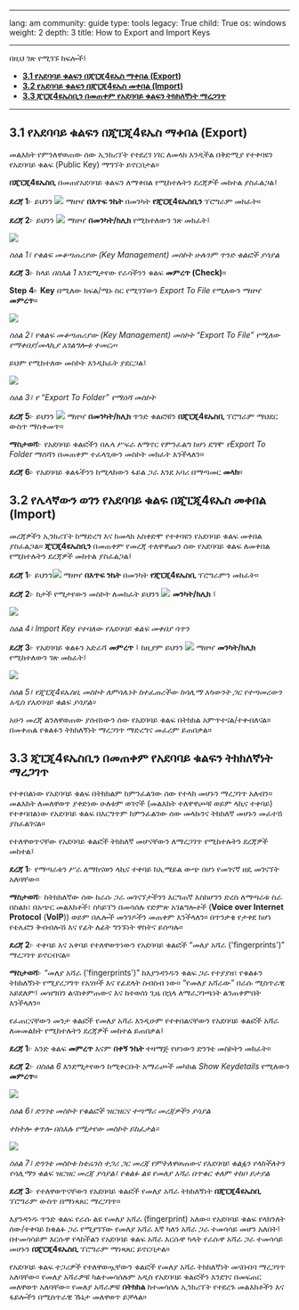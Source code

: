 

---

lang: am
community: guide
type: tools
legacy: True
child: True
os: windows
weight: 2
depth: 3
title: How to Export and Import Keys

---

በዚህ ገጽ የሚገኙ ክፍሎች፤

- [**3.1 የአደባባይ ቁልፍን በጂፒጂ4ዩኤስ ማቀበል (Export)**](#3.1)
- [**3.2 የአደባባይ ቁልፍን በጂፒጂ4ዩኤስ መቀበል (Import)**](#3.2)
- [**3.3 ጂፒጂ4ዩኤስቢን በመጠቀም የአደባባይ ቁልፍን ትክክለኛነት ማረጋገጥ**](#3.3)

-------

<a name="3.1"></a>
## 3.1 የአደባባይ ቁልፍን በጂፒጂ4ዩኤስ ማቀበል (Export) ##

መልእክት የምንለዋወጠው ሰው ኢንክሪፕት የተደረገ ነገር ለመላክ እንዲችል በቅድሚያ የተቀባዩን የአደባባይ ቁልፍ (Public Key) ማግኘት  ይኖርበታል። 

**በጂፒጂ4ዩኤስቢ** በመጠየአደባባይ ቁልፍን  ለማቀበል የሚከተሉትን ደረጃዎች መከተል ያስፈልጋል፤


**ደረጃ 1**፦ ይህንን  ![](/sbox/screen/gpg4usb-en/02.png) ማዘዣ **በእጥፍ ንኬት** በመንካት  **የጂፒጂ4ዩኤስቢን** ፕሮግራም መክፈት።

**ደረጃ 2**፦ ይህንን ![](/sbox/screen/gpg4usb-en/03.png) ማዘዣ **በመንካት/ክሊክ**  የሚከተለውን ገጽ መክፈት፤

![](/sbox/screen/gpg4usb-en/10.png)

*ስዕል 1፤  የቁልፍ መቆጣጠሪያው (Key Management) መስኮት ሁሉንም ጥንድ ቁልፎች ያሳያል*


**ደረጃ 3**፦ ከላይ  *በስእል 1* እንደሚታየው የራሳችንን ቁልፍ **መምረጥ (Check)**።

**Step 4**፦ **Key** በሚለው ክፍል/ሜኑ ስር የሚገኘውን  *Export To File* የሚለውን ማዘዣ  **መምረጥ**።

![](/sbox/screen/gpg4usb-en/11.png)

*ስዕል 2፤ የቁልፍ መቆጣጠሪያው (Key Management) መስኮት “Export To File” የሚለው የማቀበያ/መላኪያ አገልግሎቱ ተመርጦ*


ይህም የሚከተለው መስኮት እንዲከፈት ያደርጋል፤

![](/sbox/screen/gpg4usb-en/12.png)

*ስዕል 3፤ የ “Export To Folder” የማሰሻ መስኮት*


**ደረጃ 5**፦ ይህንን ![](/sbox/screen/gpg4usb-en/13.png) ማዘዣ **በመንካት/ክሊክ**  ጥንድ ቁልፎቹን **በጂፒጂ4ዩኤስቢ** ፕሮግራም ማህደር ውስጥ ማስቀመጥ።

**ማስታወሻ**፦ የአደባባይ ቁልፎችን በሌላ ሥፍራ ለማኖር የምንፈልግ ከሆነ ደግሞ *የExport To Folder* ማሰሻን በመጠቀም ተፈላጊውን መስኮት መክፈት እንችላለን።


**ደረጃ 6**፦ የአደባባይ ቁልፋችንን ከሚላከውን ፋይል ጋራ እንደ አባሪ በማጣመር **መላክ**።


<a name="3.2"></a>
## 3.2 የሌላኛውን ወገን የአደባባይ ቁልፍ በጂፒጂ4ዩኤስ መቀበል (Import) ##

መረጃዎችን ኢንክሪፕት ከማድረግ እና ከመላክ አስቀድሞ የተቀባዩን የአደባባይ ቁልፍ   መቀበል ያስፈልጋል። **ጂፒጂ4ዩኤስቢን** በመጠቀም የመረጃ ተለዋዋጩን ሰው የአደባባይ ቁልፍ ለመቀበል የሚከተሉትን ደረጃዎች መከተል ያስፈልጋል፤

**ደረጃ 1**፦ ይህንን![](/sbox/screen/gpg4usb-en/03.png) ማዘዣ **በእጥፍ ንኬት** በመንካት  **የጂፒጂ4ዩኤስቢ** ፕሮግራምን መክፈት። 

**ደረጃ 2**፦ ከታች የሚታየውን መስኮት ለመክፈት ይህንን  ![](/sbox/screen/gpg4usb-en/14.png) **መንካት/ክሊክ** ፤

![](/sbox/screen/gpg4usb-en/15.png)

*ስዕል 4፤ Import Key የተባለው የአደባባይ ቁልፍ መቀበያ ሳጥን*


**ደረጃ 3**፦ የአደባባይ ቁልፉን አድራሻ **መምረጥ** ፤ ከዚያም ይህንን  ![](/sbox/screen/gpg4usb-en/09.png) ማዘዣ **መንካት/ክሊክ** የሚከተለውን ገጽ መክፈት፤

![](/sbox/screen/gpg4usb-en/16.png)

*ስዕል 5፤ የጂፒጂ4ዩኤስቢ መስኮት ለምሳሌነት ከተፈጠረችው ከሳሊማ አካውንት ጋር የተጣመረውን አዲስ የአደባባይ  ቁልፍ ያሳያል።*


አሁን መረጃ ልንለዋወጠው ያሰብነውን ሰው የአደባባይ ቁልፍ በትክክል አምጥተናል/ተቀብለናል። በመቀጠል የቁልፉን ትክክለኝነት ማረጋገጥ  ማድረግና መፈረም ይጠበቃል።


<a name="3.3"></a>
## 3.3 ጂፒጂ4ዩኤስቢን በመጠቀም የአደባባይ ቁልፍን ትክክለኛነት ማረጋገጥ ##

የተቀበልነው የአደባባይ ቁልፍ በትክክልም ከምንፈልገው ሰው የተላከ መሆኑን ማረጋገጥ አለብን። መልእክት ለመለዋወጥ ያቀድነው ሁለቱም ወገኖች (መልእክት ተለዋዋጮቹ ወይም ላኪና ተቀባይ) የተቀባበልነው የአደባባይ ቁልፍ በእርግጥም ከምንፈልገው ሰው መላኩንና ትክክለኛ መሆኑን መፈተሽ ያስፈልገናል።
 

የተለዋወጥናቸው የአደባባይ ቁልፎች ትክክለኛ መሆናቸውን ለማረጋገጥ  የሚከተሉትን ደረጃዎች መከተል፤

**ደረጃ 1**፦ የማጣራቱን ሥራ ለማከናወን ላኪና ተቀባይ ከኢሜይል ውጭ በሆነ የመገናኛ ዘዴ መገናኘት አለባቸው። 

**ማስታወሻ**፦ ከትክክለኛው ሰው ከራሱ ጋራ መገናኘታችንን እርግጠኛ እስከሆንን ድረስ ለማጣራቱ ስራ በስልክ፣ በአጭር መልእክቶች፣ ስካይፕን በመሳሰሉ የድምጽ አገልግሎቶች (**Voice over Internet Protocol** (**VoIP**)) ወይም በሌሎች መንገዶችን መጠቀም እንችላለን። በጥንቃቄ የታቀደ ከሆነ የቴሌፎን ቅብብሎሽ እና የፊት ለፊት ግንኙነት  ዋስትና ይሰጣሉ። 

**ደረጃ 2**፦ ተቀባይ እና አቀባይ የተለዋወጥነውን የአደባባይ ቁልፎች “መለያ አሻራ ('fingerprints')” ማረጋገጥ ይኖርብናል። 

**ማስታወሻ**፦ “መለያ አሻራ ('fingerprints')” ከእያንዳንዱን ቁልፍ ጋራ የተያያዘ፣ የቁልፉን ትክክለኝነት የሚያረጋግጥ የአሃዞች እና የፊደላት ስብስብ ነው። “የመለያ አሻራው” በራሱ ሚስጥራዊ አይደለም፤ መዝግበን ልናስቀምጠውና እና ከተወሰነ ጊዜ በኋላ ለማራጋገጫነት ልንጠቀምበት እንችላለን። 

የፈጠርናቸውን መንታ ቁልፎች የመለያ አሻራ እንዲሁም የተቀበልናቸውን የአደባባይ ቁልፎች አሻራ ለመመልከት የሚከተሉትን ደረጃዎች መከተል ይጠበቃል፤

**ደረጃ 1**፦  አንድ ቁልፍ **መምረጥ** እናም **በቀኝ ንኬት** ተዛማጅ የሆነውን  ድንገቴ መስኮትን መክፈት። 


**ደረጃ 2**፦ *በስዕል 6* እንደሚታየውን ከሚቀርቡት አማራጮች መካከል *Show Keydetails* የሚለውን **መምረጥ**። 

![](/sbox/screen/gpg4usb-en/17.png)

*ስዕል 6፤ ድንገቴ መስኮት የቁልፎች ዝርዝርና ተጣማሪ መረጃዎችን ያሳያል*


*ተከትሎ ቀጥሎ በስእሉ የሚታየው መስኮት ይከፈታል።*

![](/sbox/screen/gpg4usb-en/18.png)

*ስዕል 7፤ ድንገቴ መስኮቱ ከቴሬንስ ተጋሪ ጋር መረጃ የምትለዋወጠውና የአደባባይ ቁልፏን የላከችለትን የሳሊማን ቁልፍ ዝርዝር መረጃ ያሳያል፤ የቁልፉ ልዩ የመለያ አሻራ በጥቁር ቀለም ተከቦ ይታያል*


**ደረጃ 3**፦ የተለዋወጥናቸውን የአደባባይ ቁልፎች የመለያ አሻራ ትክክለኝነት **በጂፒጂ4ዩኤስቢ** ፕሮግራም ውስጥ በማነጻጸር ማረጋገጥ። 

እያንዳንዱ ጥንድ ቁልፍ የራሱ ልዩ የመለያ አሻራ (fingerprint) አለው። የአደባባይ ቁልፍ የላክንለት ሰው/ተቀባይ ከቁልፉ ጋራ የሚያገኘው የመለያ አሻራ እኛ ካለን አሻራ ጋራ ተመሳሳይ መሆን አለበት፤ በተመሳሳይም እርሱዋ የላከችልን የአደባባይ ቁልፍ አሻራ እርሱዋ ካላት የራሱዋ አሻራ ጋራ ተመሳሳይ መሆኑን **በጂፒጂ4ዩኤስቢ** ፕሮግራም ማነጻጸር ይኖርባታል። 

የአደባባይ ቁልፍ ተጋሪዎች የተለዋወጧቸውን ቁልፎች የመለያ አሻራ ትክክለኛነት መናበብባ  ማረጋገጥ አለባቸው። የመለያ አሻራዎቹ ካልተመሳሰሉም አዲስ የአደባባይ ቁልፎችን እንደገና በመፍጠር መለዋወጥ አለባቸው። 
የመለያ አሻራዎቹ **በትክክል** ከተመሳሰሉ ኢንክሪፕት የተደረጉ መልእክቶችን እና ፋይሎችን በሚስጥራዊ ኹኔታ መለዋወጥ ይቻላል። 


